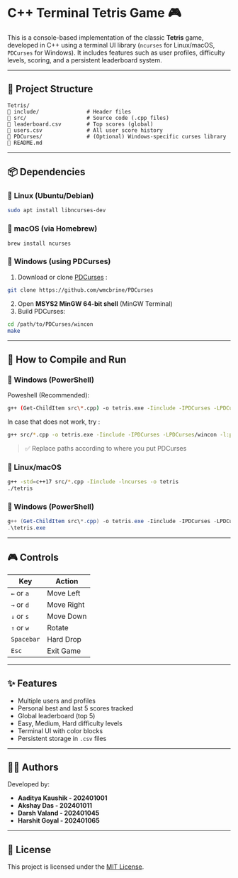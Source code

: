 # C++ Terminal Tetris Game 🎮

This is a console-based implementation of the classic **Tetris** game, developed in C++ using a terminal UI library (`ncurses` for Linux/macOS, `PDCurses` for Windows). It includes features such as user profiles, difficulty levels, scoring, and a persistent leaderboard system.

---

## 📂 Project Structure

```
Tetris/
🔹️ include/               # Header files
🔹️ src/                   # Source code (.cpp files)
🔹️ leaderboard.csv        # Top scores (global)
🔹️ users.csv              # All user score history
🔹️ PDCurses/              # (Optional) Windows-specific curses library
🔹️ README.md
```

---

## 📦 Dependencies

### 🐧 **Linux (Ubuntu/Debian)**

```bash
sudo apt install libncurses-dev
```

### 🍕 **macOS (via Homebrew)**

```bash
brew install ncurses
```

### 🫠 **Windows (using PDCurses)**

1. Download or clone [PDCurses](https://github.com/wmcbrine/PDCurses) :
   
```bash
git clone https://github.com/wmcbrine/PDCurses
```
2. Open **MSYS2 MinGW 64-bit shell** (MinGW Terminal)
3. Build PDCurses:

```bash
cd /path/to/PDCurses/wincon
make
```

---

## 🚀 How to Compile and Run


### 🫠 Windows (PowerShell)

Poweshell (Recommended):

```bash
g++ (Get-ChildItem src\*.cpp) -o tetris.exe -Iinclude -IPDCurses -LPDCurses\wincon -l:pdcurses.a
```
In case that does not work, try :

```bash
g++ src/*.cpp -o tetris.exe -Iinclude -IPDCurses -LPDCurses/wincon -l:pdcurses.a
```

> ✅ Replace paths according to where you put PDCurses


### 🐧 Linux/macOS

```bash
g++ -std=c++17 src/*.cpp -Iinclude -lncurses -o tetris
./tetris
```

### 🫠 Windows (PowerShell)

```powershell
g++ (Get-ChildItem src\*.cpp) -o tetris.exe -Iinclude -IPDCurses -LPDCurses\wincon -l:pdcurses.a
.\tetris.exe
```

---

## 🎮 Controls

| Key         | Action        |
|-------------|---------------|
| `←` or `a`  | Move Left     |
| `→` or `d`  | Move Right    |
| `↓` or `s`  | Move Down     |
| `↑` or `w`  | Rotate        |
| `Spacebar`  | Hard Drop     |
| `Esc`       | Exit Game     |

---

## ✨ Features

- Multiple users and profiles
- Personal best and last 5 scores tracked
- Global leaderboard (top 5)
- Easy, Medium, Hard difficulty levels
- Terminal UI with color blocks
- Persistent storage in `.csv` files

---

## 👨‍💻 Authors

Developed by:

- **Aaditya Kaushik - 202401001**  
- **Akshay Das - 202401011**  
- **Darsh Valand - 202401045**  
- **Harshit Goyal - 202401065**

---

## 📄 License

This project is licensed under the [MIT License](LICENSE).

